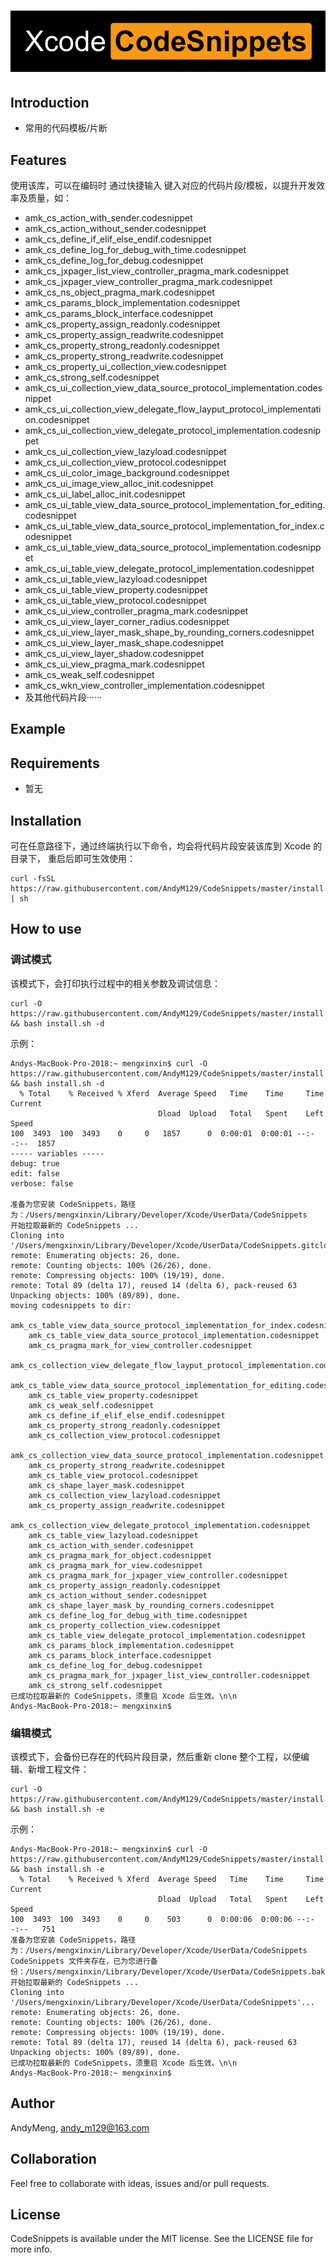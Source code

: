 # ![AndyM129/CodeSnippets](README.assets/logo.png)

## Introduction

* 常用的代码模板/片断

## Features

使用该库，可以在编码时 通过快捷输入 键入对应的代码片段/模板，以提升开发效率及质量，如：

* amk_cs_action_with_sender.codesnippet
* amk_cs_action_without_sender.codesnippet
* amk_cs_define_if_elif_else_endif.codesnippet
* amk_cs_define_log_for_debug_with_time.codesnippet
* amk_cs_define_log_for_debug.codesnippet
* amk_cs_jxpager_list_view_controller_pragma_mark.codesnippet
* amk_cs_jxpager_view_controller_pragma_mark.codesnippet
* amk_cs_ns_object_pragma_mark.codesnippet
* amk_cs_params_block_implementation.codesnippet
* amk_cs_params_block_interface.codesnippet
* amk_cs_property_assign_readonly.codesnippet
* amk_cs_property_assign_readwrite.codesnippet
* amk_cs_property_strong_readonly.codesnippet
* amk_cs_property_strong_readwrite.codesnippet
* amk_cs_property_ui_collection_view.codesnippet
* amk_cs_strong_self.codesnippet
* amk_cs_ui_collection_view_data_source_protocol_implementation.codesnippet
* amk_cs_ui_collection_view_delegate_flow_layput_protocol_implementation.codesnippet
* amk_cs_ui_collection_view_delegate_protocol_implementation.codesnippet
* amk_cs_ui_collection_view_lazyload.codesnippet
* amk_cs_ui_collection_view_protocol.codesnippet
* amk_cs_ui_color_image_background.codesnippet
* amk_cs_ui_image_view_alloc_init.codesnippet
* amk_cs_ui_label_alloc_init.codesnippet
* amk_cs_ui_table_view_data_source_protocol_implementation_for_editing.codesnippet
* amk_cs_ui_table_view_data_source_protocol_implementation_for_index.codesnippet
* amk_cs_ui_table_view_data_source_protocol_implementation.codesnippet
* amk_cs_ui_table_view_delegate_protocol_implementation.codesnippet
* amk_cs_ui_table_view_lazyload.codesnippet
* amk_cs_ui_table_view_property.codesnippet
* amk_cs_ui_table_view_protocol.codesnippet
* amk_cs_ui_view_controller_pragma_mark.codesnippet
* amk_cs_ui_view_layer_corner_radius.codesnippet
* amk_cs_ui_view_layer_mask_shape_by_rounding_corners.codesnippet
* amk_cs_ui_view_layer_mask_shape.codesnippet
* amk_cs_ui_view_layer_shadow.codesnippet
* amk_cs_ui_view_pragma_mark.codesnippet
* amk_cs_weak_self.codesnippet
* amk_cs_wkn_view_controller_implementation.codesnippet
* 及其他代码片段······

## Example



## Requirements

- 暂无

## Installation

可在任意路径下，通过终端执行以下命令，均会将代码片段安装该库到 Xcode 的目录下， 重启后即可生效使用：

```shell
curl -fsSL https://raw.githubusercontent.com/AndyM129/CodeSnippets/master/install.sh | sh
```

## How to use

### 调试模式

该模式下，会打印执行过程中的相关参数及调试信息：

```shell
curl -O https://raw.githubusercontent.com/AndyM129/CodeSnippets/master/install.sh && bash install.sh -d
```

示例：

```shell
Andys-MacBook-Pro-2018:~ mengxinxin$ curl -O https://raw.githubusercontent.com/AndyM129/CodeSnippets/master/install.sh && bash install.sh -d
  % Total    % Received % Xferd  Average Speed   Time    Time     Time  Current
                                 Dload  Upload   Total   Spent    Left  Speed
100  3493  100  3493    0     0   1857      0  0:00:01  0:00:01 --:--:--  1857
----- variables -----
debug: true
edit: false
verbose: false

准备为您安装 CodeSnippets，路径为：/Users/mengxinxin/Library/Developer/Xcode/UserData/CodeSnippets
开始拉取最新的 CodeSnippets ...
Cloning into '/Users/mengxinxin/Library/Developer/Xcode/UserData/CodeSnippets.gitclone'...
remote: Enumerating objects: 26, done.
remote: Counting objects: 100% (26/26), done.
remote: Compressing objects: 100% (19/19), done.
remote: Total 89 (delta 17), reused 14 (delta 6), pack-reused 63
Unpacking objects: 100% (89/89), done.
moving codesnippets to dir:
	amk_cs_table_view_data_source_protocol_implementation_for_index.codesnippet
	amk_cs_table_view_data_source_protocol_implementation.codesnippet
	amk_cs_pragma_mark_for_view_controller.codesnippet
	amk_cs_collection_view_delegate_flow_layput_protocol_implementation.codesnippet
	amk_cs_table_view_data_source_protocol_implementation_for_editing.codesnippet
	amk_cs_table_view_property.codesnippet
	amk_cs_weak_self.codesnippet
	amk_cs_define_if_elif_else_endif.codesnippet
	amk_cs_property_strong_readonly.codesnippet
	amk_cs_collection_view_protocol.codesnippet
	amk_cs_collection_view_data_source_protocol_implementation.codesnippet
	amk_cs_property_strong_readwrite.codesnippet
	amk_cs_table_view_protocol.codesnippet
	amk_cs_shape_layer_mask.codesnippet
	amk_cs_collection_view_lazyload.codesnippet
	amk_cs_property_assign_readwrite.codesnippet
	amk_cs_collection_view_delegate_protocol_implementation.codesnippet
	amk_cs_table_view_lazyload.codesnippet
	amk_cs_action_with_sender.codesnippet
	amk_cs_pragma_mark_for_object.codesnippet
	amk_cs_pragma_mark_for_view.codesnippet
	amk_cs_pragma_mark_for_jxpager_view_controller.codesnippet
	amk_cs_property_assign_readonly.codesnippet
	amk_cs_action_without_sender.codesnippet
	amk_cs_shape_layer_mask_by_rounding_corners.codesnippet
	amk_cs_define_log_for_debug_with_time.codesnippet
	amk_cs_property_collection_view.codesnippet
	amk_cs_table_view_delegate_protocol_implementation.codesnippet
	amk_cs_params_block_implementation.codesnippet
	amk_cs_params_block_interface.codesnippet
	amk_cs_define_log_for_debug.codesnippet
	amk_cs_pragma_mark_for_jxpager_list_view_controller.codesnippet
	amk_cs_strong_self.codesnippet
已成功拉取最新的 CodeSnippets，须重启 Xcode 后生效。\n\n
Andys-MacBook-Pro-2018:~ mengxinxin$ 
```

### 编辑模式

该模式下，会备份已存在的代码片段目录，然后重新 clone 整个工程，以便编辑、新增工程文件：

```shell
curl -O https://raw.githubusercontent.com/AndyM129/CodeSnippets/master/install.sh && bash install.sh -e
```

示例：

```shell
Andys-MacBook-Pro-2018:~ mengxinxin$ curl -O https://raw.githubusercontent.com/AndyM129/CodeSnippets/master/install.sh && bash install.sh -e
  % Total    % Received % Xferd  Average Speed   Time    Time     Time  Current
                                 Dload  Upload   Total   Spent    Left  Speed
100  3493  100  3493    0     0    503      0  0:00:06  0:00:06 --:--:--   751
准备为您安装 CodeSnippets，路径为：/Users/mengxinxin/Library/Developer/Xcode/UserData/CodeSnippets
CodeSnippets 文件夹存在，已为您进行备份：/Users/mengxinxin/Library/Developer/Xcode/UserData/CodeSnippets.bak2020061913371592545047
开始拉取最新的 CodeSnippets ...
Cloning into '/Users/mengxinxin/Library/Developer/Xcode/UserData/CodeSnippets'...
remote: Enumerating objects: 26, done.
remote: Counting objects: 100% (26/26), done.
remote: Compressing objects: 100% (19/19), done.
remote: Total 89 (delta 17), reused 14 (delta 6), pack-reused 63
Unpacking objects: 100% (89/89), done.
已成功拉取最新的 CodeSnippets，须重启 Xcode 后生效。\n\n
Andys-MacBook-Pro-2018:~ mengxinxin$ 
```



## Author

AndyMeng, andy_m129@163.com

## Collaboration
Feel free to collaborate with ideas, issues and/or pull requests.

## License

CodeSnippets is available under the MIT license. See the LICENSE file for more info.